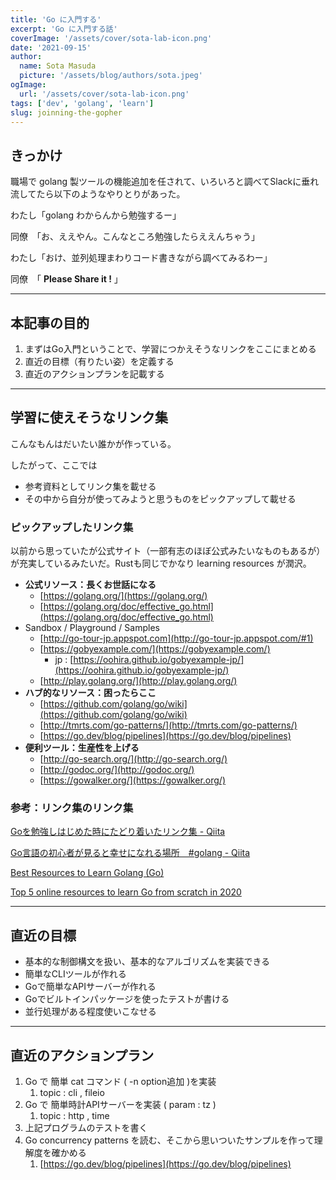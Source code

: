 ```yaml
---
title: 'Go に入門する'
excerpt: 'Go に入門する話'
coverImage: '/assets/cover/sota-lab-icon.png'
date: '2021-09-15'
author:
  name: Sota Masuda
  picture: '/assets/blog/authors/sota.jpeg'
ogImage:
  url: '/assets/cover/sota-lab-icon.png'
tags: ['dev', 'golang', 'learn']
slug: joinning-the-gopher
---
```


## きっかけ

職場で golang 製ツールの機能追加を任されて、いろいろと調べてSlackに垂れ流してたら以下のようなやりとりがあった。

わたし「golang わからんから勉強するー」

同僚　「お、ええやん。こんなところ勉強したらええんちゃう」

わたし「おけ、並列処理まわりコード書きながら調べてみるわー」

同僚　「 **Please Share it  !** 」

---

## 本記事の目的

1. まずはGo入門ということで、学習につかえそうなリンクをここにまとめる
2. 直近の目標（有りたい姿）を定義する
3. 直近のアクションプランを記載する

---

## 学習に使えそうなリンク集

こんなもんはだいたい誰かが作っている。

したがって、ここでは

- 参考資料としてリンク集を載せる
- その中から自分が使ってみようと思うものをピックアップして載せる

### ピックアップしたリンク集

以前から思っていたが公式サイト（一部有志のほぼ公式みたいなものもあるが）が充実しているみたいだ。Rustも同じでかなり learning resources が潤沢。

- **公式リソース：長くお世話になる**
    - [https://golang.org/](https://golang.org/)
    - [https://golang.org/doc/effective_go.html](https://golang.org/doc/effective_go.html)
- Sandbox / Playground / Samples
    - [http://go-tour-jp.appspot.com](http://go-tour-jp.appspot.com/#1)
    - [https://gobyexample.com/](https://gobyexample.com/)
        - jp : [https://oohira.github.io/gobyexample-jp/](https://oohira.github.io/gobyexample-jp/)
    - [http://play.golang.org/](http://play.golang.org/)
- **ハブ的なリソース：困ったらここ**
    - [https://github.com/golang/go/wiki](https://github.com/golang/go/wiki)
    - [http://tmrts.com/go-patterns/](http://tmrts.com/go-patterns/)
    - [https://go.dev/blog/pipelines](https://go.dev/blog/pipelines)
- **便利ツール：生産性を上げる**
    - [http://go-search.org/](http://go-search.org/)
    - [http://godoc.org/](http://godoc.org/)
    - [https://gowalker.org/](https://gowalker.org/)

### 参考：リンク集のリンク集

[Goを勉強しはじめた時にたどり着いたリンク集 - Qiita](https://qiita.com/taizo/items/8157b772d914f9929314)

[Go言語の初心者が見ると幸せになれる場所　#golang - Qiita](https://qiita.com/tenntenn/items/0e33a4959250d1a55045)

[Best Resources to Learn Golang (Go)](https://www.amarchenkova.com/posts/best-resources-to-learn-golang-go)

[Top 5 online resources to learn Go from scratch in 2020](https://golang.cafe/blog/my-5-favourite-online-resources-to-learn-golang-from-scratch.html)

---

## 直近の目標

- 基本的な制御構文を扱い、基本的なアルゴリズムを実装できる
- 簡単なCLIツールが作れる
- Goで簡単なAPIサーバーが作れる
- Goでビルトインパッケージを使ったテストが書ける
- 並行処理がある程度使いこなせる

---

## 直近のアクションプラン

1. Go で 簡単 cat コマンド ( -n option追加 )を実装
    1. topic : cli , fileio
2. Go で 簡単時計APIサーバーを実装 ( param : tz )
    1. topic : http , time
3. 上記プログラムのテストを書く
4. Go concurrency patterns を読む、そこから思いついたサンプルを作って理解度を確かめる
    1. [https://go.dev/blog/pipelines](https://go.dev/blog/pipelines)